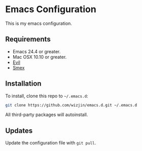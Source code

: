# Emacs Configuration

This is my emacs configuration.

## Requirements

- Emacs 24.4 or greater.
- Mac OSX 10.10 or greater.
- [Evil](https://gitorious.org/evil/)
- [Smex](https://github.com/nonsequitur/smex)

## Installation

To install, clone this repo to `~/.emacs.d`:

```bash
git clone https://github.com/wizjin/emacs.d.git ~/.emacs.d
```

All third-party packages will autoinstall.

## Updates

Update the configuration file with `git pull`.

